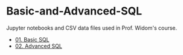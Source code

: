 # Basic-and-Advanced-SQL

Jupyter notebooks and CSV data files used in Prof. Widom's course.

* [01. Basic SQL](https://nbviewer.jupyter.org/github/Gerson231294/Basic-and-Advanced-SQL/blob/master/SQLBasic3.ipynb)
* [02. Advanced SQL](https://nbviewer.jupyter.org/github/Gerson231294/Basic-and-Advanced-SQL/blob/master/SQLAdvanced3.ipynb)
